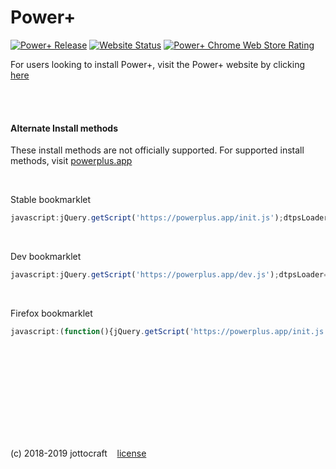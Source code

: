 # Power+
[![Power+ Release](https://img.shields.io/github/release/jottocraft/dtps.svg)](https://github.com/jottocraft/dtps/releases)
[![Website Status](https://img.shields.io/website/https/powerplus.app.svg?label=server%20status)](https://powerplus.app)
[![Power+ Chrome Web Store Rating](https://img.shields.io/chrome-web-store/stars/pakgdifknldaiglefmpkkgfjndemfapo.svg)](https://chrome.google.com/webstore/detail/power%20/pakgdifknldaiglefmpkkgfjndemfapo/reviews)

For users looking to install Power+, visit the Power+ website by clicking [here](https://powerplus.app)

<br /><br />

#### Alternate Install methods
These install methods are not officially supported. For supported install methods, visit [powerplus.app](https://powerplus.app)

<br />

Stable bookmarklet

```javascript
javascript:jQuery.getScript('https://powerplus.app/init.js');dtpsLoader=2;
```

<br />

Dev bookmarklet

```javascript
javascript:jQuery.getScript('https://powerplus.app/dev.js');dtpsLoader=2;
```

<br />

Firefox bookmarklet

```javascript
javascript:(function(){jQuery.getScript('https://powerplus.app/init.js');dtpsLoader=2;})();
```

<br /><br />

<br /><br /><br /><br /><br /><br />

(c) 2018-2019 jottocraft &nbsp;&nbsp; [license](https://github.com/jottocraft/dtps/blob/master/LICENSE)
